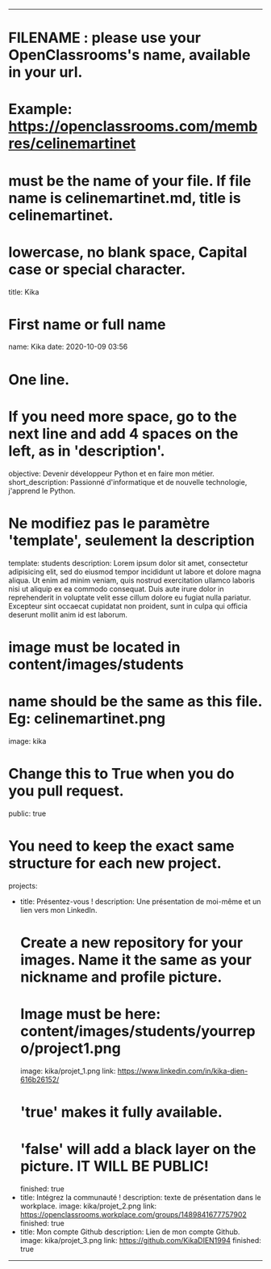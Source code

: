 ---

# FILENAME : please use your OpenClassrooms's name, available in your url.
# Example: https://openclassrooms.com/membres/celinemartinet
# must be the name of your file. If file name is celinemartinet.md, title is celinemartinet.
# lowercase, no blank space, Capital case or special character.
title: Kika

# First name or full name
name: Kika
date: 2020-10-09 03:56

# One line.
# If you need more space, go to the next line and add 4 spaces on the left, as in 'description'.
objective: Devenir développeur Python et en faire mon métier.
short_description: Passionné d'informatique et de nouvelle technologie, j'apprend le Python.

# Ne modifiez pas le paramètre 'template', seulement la description
template: students
description:
    Lorem ipsum dolor sit amet, consectetur adipisicing elit, sed do eiusmod
    tempor incididunt ut labore et dolore magna aliqua. Ut enim ad minim veniam,
    quis nostrud exercitation ullamco laboris nisi ut aliquip ex ea commodo
    consequat. Duis aute irure dolor in reprehenderit in voluptate velit esse
    cillum dolore eu fugiat nulla pariatur. Excepteur sint occaecat cupidatat non
    proident, sunt in culpa qui officia deserunt mollit anim id est laborum.

# image must be located in content/images/students
# name should be the same as this file. Eg: celinemartinet.png
image: kika

# Change this to True when you do you pull request.
public: true

# You need to keep the exact same structure for each new project.
projects:
  - title: Présentez-vous !
    description: Une présentation de moi-même et un lien vers mon LinkedIn.
    # Create a new repository for your images. Name it the same as your nickname and profile picture.
    # Image must be here: content/images/students/yourrepo/project1.png
    image: kika/projet_1.png
    link: https://www.linkedin.com/in/kika-dien-616b26152/
    # 'true' makes it fully available.
    # 'false' will add a black layer on the picture. IT WILL BE PUBLIC!
    finished: true
  - title: Intégrez la communauté !
    description: texte de présentation dans le workplace. 
    image: kika/projet_2.png
    link: https://openclassrooms.workplace.com/groups/1489841677757902
    finished: true
  - title: Mon compte Github
    description: Lien de mon compte Github.
    image: kika/projet_3.png
    link: https://github.com/KikaDIEN1994
    finished: true
---